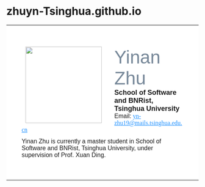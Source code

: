 # zhuyn-Tsinghua.github.io
<TABLE align="center">
<TR>
<center>
<TD width="800" valign="center" bgcolor="ffffff" style="padding:40px">

<p><img border="0" src="Longfei.png" height="200" align="left" style="border: 0px solid #FFFFFF; padding-left: 10px; padding-right: 30px; padding-top: 0px; padding-bottom: 1px">
<font face="Georgia">
<font face="helvetica", size=7, color=#778899>Yinan Zhu</font>
<br>
<font face="helvetica", size=4><b>School of Software and BNRist, Tsinghua University</b></font>
<br>
<font face="helvetica">Email:</font> </font color><a rel="dc:creator" style="color: #1E90FF;" property="foaf:mbox" href="mailto:longfei.shangguan@microsoft.com"><font face="georgia">yn-zhu19@mails.tsinghua.edu.cn</a><br /></font>
<font size=1><br></font>
<font face="helvetica", size=3>Yinan Zhu is currently a master student in School of Software and BNRist, Tsinghua University, under supervision of Prof. Xuan Ding.
</font>


